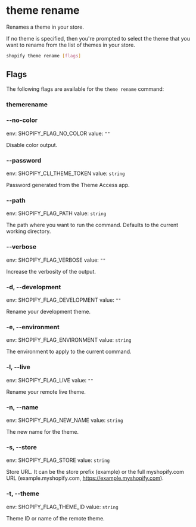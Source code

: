 # theme rename

Renames a theme in your store.

  If no theme is specified, then you're prompted to select the theme that you want to rename from the list of themes in your store.
  

```bash
shopify theme rename [flags]
```

## Flags

The following flags are available for the `theme rename` command:

### themerename

### --no-color

env: SHOPIFY_FLAG_NO_COLOR
value: `""`

Disable color output.

### --password <value>

env: SHOPIFY_CLI_THEME_TOKEN
value: `string`

Password generated from the Theme Access app.

### --path <value>

env: SHOPIFY_FLAG_PATH
value: `string`

The path where you want to run the command. Defaults to the current working directory.

### --verbose

env: SHOPIFY_FLAG_VERBOSE
value: `""`

Increase the verbosity of the output.

### -d, --development

env: SHOPIFY_FLAG_DEVELOPMENT
value: `""`

Rename your development theme.

### -e, --environment <value>

env: SHOPIFY_FLAG_ENVIRONMENT
value: `string`

The environment to apply to the current command.

### -l, --live

env: SHOPIFY_FLAG_LIVE
value: `""`

Rename your remote live theme.

### -n, --name <value>

env: SHOPIFY_FLAG_NEW_NAME
value: `string`

The new name for the theme.

### -s, --store <value>

env: SHOPIFY_FLAG_STORE
value: `string`

Store URL. It can be the store prefix (example) or the full myshopify.com URL (example.myshopify.com, https://example.myshopify.com).

### -t, --theme <value>

env: SHOPIFY_FLAG_THEME_ID
value: `string`

Theme ID or name of the remote theme.

